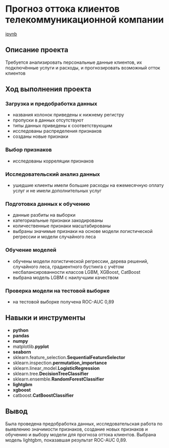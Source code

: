 # Прогноз оттока клиентов телекоммуникационной компании

[ipynb](https://github.com/mvs834/Yandex.Practicum-RUS/blob/8e47d9a14f590bd0f375b9f6a1d9b4edb528c687/Telecom%20customer%20churn/Telecom_Customer_Churn_LGBM_0,89.ipynb)

## Описание проекта

Требуется анализировать персональные данные клиентов, их подключённые услуги и расходы, и прогнозировать возможный отток клиентов

## Ход выполнения проекта
### Загрузка и предобработка данных
- названия колонок приведены к нижнему регистру
- пропуски в данных отсутствуют
- типы данных приведены к соответствующим
- исследованы распределения признаков
- созданы новые признаки

### Выбор признаков
- исследованы корреляции признаков

### Исследовательский анализ данных
- ушедшие клиенты имели большие расходы на ежемесячную оплату услуг и не имели дополнительных услуг

### Подготовка данных к обучению
- данные разбиты на выборки
- категориальные признаки закодированы
- количественные признаки масштабированы
- выбраны значимые признаки на основе модели логистической регрессии и модели случайного леса

### Обучение моделей
- обучены модели логистической регрессии, дерева решений, случайного леса, градиентного бустинга с учётом несбалансированности классов LGBM, XGBoost, CatBoost
- выбрана модель LGBM с наилучшим качеством

### Проверка модели на тестовой выборке
- на тестовой выборке получена ROC-AUC 0,89


## Навыки и инструменты

- **python**
- **pandas**
- **numpy**
- matplotlib.**pyplot**
- **seaborn**
- sklearn.feature_selection.**SequentialFeatureSelector**
- sklearn.inspection.**permutation_importance**
- sklearn.linear_model.**LogisticRegression**
- sklearn.tree.**DecisionTreeClassifier**
- sklearn.ensemble.**RandomForestClassifier**
- **lightgbm**
- **xgboost**
- catboost.**CatBoostClassifier**



## Вывод

Была проведена предобработка данных, исследовательская работа по выявлению значимости признаков, создание новых признаков и обучению и выбору модели для прогноза оттока клиентов. Выбрана модель lightgbm, показавшая результат ROC-AUC 0,89.
